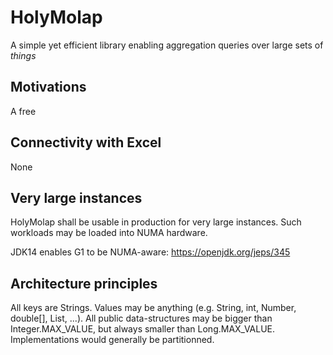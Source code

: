 # HolyMolap

A simple yet efficient library enabling aggregation queries over large sets of *things*

## Motivations

A free

## Connectivity with Excel

None

## Very large instances

HolyMolap shall be usable in production for very large instances. Such workloads may be loaded into NUMA hardware.

JDK14 enables G1 to be NUMA-aware: https://openjdk.org/jeps/345

## Architecture principles

All keys are Strings. Values may be anything (e.g. String, int, Number, double[], List, ...).
All public data-structures may be bigger than Integer.MAX_VALUE, but always smaller than Long.MAX_VALUE. Implementations would generally be partitionned.
